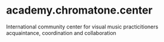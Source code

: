 # academy.chromatone.center
International community center for visual music practicitioners acquaintance, coordination and collaboration
